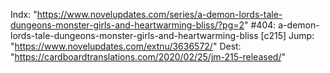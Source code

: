 Indx: "https://www.novelupdates.com/series/a-demon-lords-tale-dungeons-monster-girls-and-heartwarming-bliss/?pg=2"
#404: a-demon-lords-tale-dungeons-monster-girls-and-heartwarming-bliss [c215]
Jump: "https://www.novelupdates.com/extnu/3636572/"
Dest: "https://cardboardtranslations.com/2020/02/25/jm-215-released/"